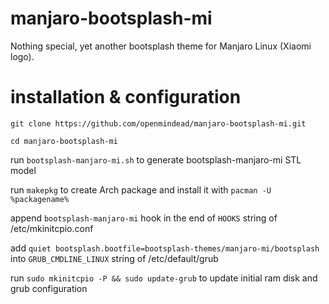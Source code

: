 # manjaro-bootsplash-mi
Nothing special, yet another bootsplash theme for Manjaro Linux (Xiaomi logo). 

# installation & configuration

`git clone https://github.com/openmindead/manjaro-bootsplash-mi.git`

`cd manjaro-bootsplash-mi`

run `bootsplash-manjaro-mi.sh` to generate bootsplash-manjaro-mi STL model

run `makepkg` to create Arch package and install it with `pacman -U %packagename%`

append `bootsplash-manjaro-mi` hook in the end of `HOOKS` string of /etc/mkinitcpio.conf

add `quiet bootsplash.bootfile=bootsplash-themes/manjaro-mi/bootsplash` into `GRUB_CMDLINE_LINUX` string of /etc/default/grub

run `sudo mkinitcpio -P && sudo update-grub` to update initial ram disk and grub configuration
